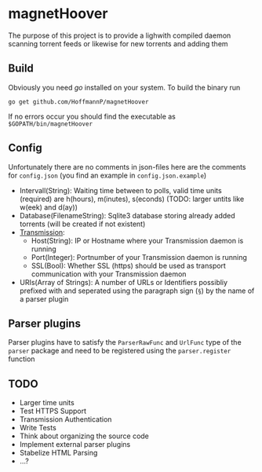 magnetHoover
============
The purpose of this project is to provide a lighwith compiled daemon scanning torrent feeds or likewise for new torrents and adding them

Build
-----
Obviously you need *go* installed on your system. To build the binary run

    go get github.com/HoffmannP/magnetHoover	

If no errors occur you should find the executable as `$GOPATH/bin/magnetHoover`

Config
------
Unfortunately there are no comments in json-files here are the comments for `config.json` (you find an example in `config.json.example`)
* Intervall(String): Waiting time between to polls, valid time units (required) are h(hours), m(inutes), s(econds) (TODO: larger untits like w(eek) and d(ay))
* Database(FilenameString): Sqlite3 database storing already added torrents (will be created if not existent) 
* [Transmission](http://www.transmissionbt.com/):
    * Host(String): IP or Hostname where your Transmission daemon is running
    * Port(Integer): Portnumber of your Transmission daemon is running
    * SSL(Bool): Whether SSL (https) should be used as transport communication with your Transmission daemon
* URIs(Array of Strings): A number of URLs or Identifiers possibliy prefixed with and seperated using the paragraph sign (`§`) by the name of a parser plugin 

Parser plugins
--------------
Parser plugins have to satisfy the `ParserRawFunc` and `UrlFunc` type of the `parser` package and need to be registered using the `parser.register` function

TODO
----

 * Larger time units
 * Test HTTPS Support
 * Transmission Authentication
 * Write Tests
 * Think about organizing the source code
 * Implement external parser plugins
 * Stabelize HTML Parsing
 * …?

